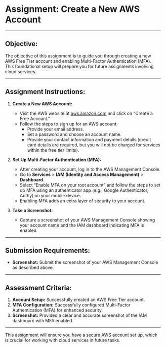 # Assignment: Create a New AWS Account

---

## Objective:

The objective of this assignment is to guide you through creating a new AWS Free Tier account and enabling Multi-Factor Authentication (MFA). This foundational setup will prepare you for future assignments involving cloud services.

---

## Assignment Instructions:

1. **Create a New AWS Account:**
    - Visit the AWS website at <a href="https://aws.amazon.com" target="_blank">aws.amazon.com</a> and click on "Create a Free Account."
    - Follow the steps to sign up for an AWS account:
        - Provide your email address.
        - Set a password and choose an account name.
        - Provide your contact information and payment details (credit card details are required, but you will not be charged for services within the free tier limits).

2. **Set Up Multi-Factor Authentication (MFA):**
    - After creating your account, log in to the AWS Management Console.
    - Go to **Services** > **IAM (Identity and Access Management)** > **Dashboard**.
    - Select “Enable MFA on your root account” and follow the steps to set up MFA using an authenticator app (e.g., Google Authenticator, Authy) on your mobile device.
    - Enabling MFA adds an extra layer of security to your account.

3. **Take a Screenshot:**
    - Capture a screenshot of your AWS Management Console showing your account name and the IAM dashboard indicating MFA is enabled.

---

## Submission Requirements:

- **Screenshot:** Submit the screenshot of your AWS Management Console as described above.

---

## Assessment Criteria:

1. **Account Setup:** Successfully created an AWS Free Tier account.
2. **MFA Configuration:** Successfully configured Multi-Factor Authentication (MFA) for enhanced security.
3. **Screenshot:** Provided a clear and accurate screenshot of the IAM dashboard with MFA enabled.

---

This assignment will ensure you have a secure AWS account set up, which is crucial for working with cloud services in future tasks.
